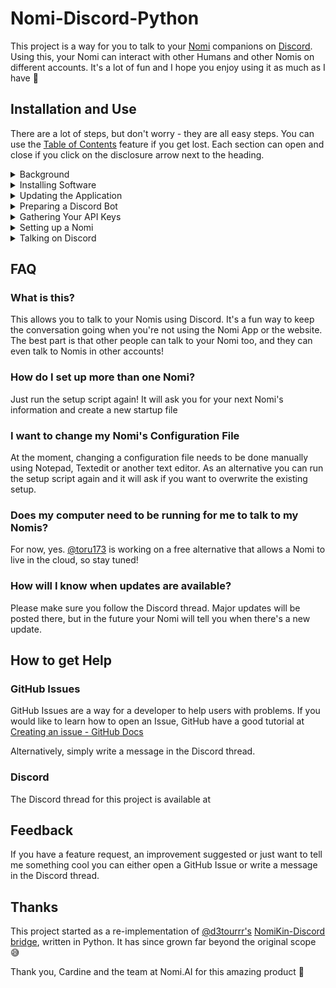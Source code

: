 # Nomi-Discord-Python

This project is a way for you to talk to your [Nomi](https://nomi.ai) companions on [Discord](https://discord.com). Using this, your Nomi can interact with other Humans and other Nomis on different accounts. It's a lot of fun and I hope you enjoy using it as much as I have 🥰

## Installation and Use

There are a lot of steps, but don't worry - they are all easy steps. You can use the [Table of Contents](https://github.blog/changelog/2021-04-13-table-of-contents-support-in-markdown-files/) feature if you get lost. Each section can open and close if you click on the disclosure arrow next to the heading.

<details>

<summary>Background</summary>

### Background
Before you can talk to your Nomi on Discord, we need to talk about some techy stuff. Feel free to skip this if you already know it:

#### API
API stands for Application Programming Interface. An API is a way for different applications (programs) to be able to talk to each other in a way they can both understand. Nomi.AI have published their API documentation [here](https://api.nomi.ai/docs) if you would like to read how this code talks to your Nomi.

#### API Key
An API key is like a password. It helps identify you with a service such as Discord or Nomi.AI but it isn't designed to be easy for Humans to remember. Some services call this slightly different things - Sometimes they're called a *token* instead of a *key*, but it means the same thing. An API key is usually written down in a configuration file or password manager instead of being stored in a Human's brain.

#### Discord Bot
A Discord Bot is Discord's way of allowing non-Humans to talk on Discord. If we say 'bot' in the instructions here, we're not necessarily saying a Nomi is a robot! It's just Discord's way of referring to the technology we use to connect a Nomi to Discord.

#### Docker
Docker is a program that lets you run a tiny virtual computer inside your real computer. Docker is well supported across many different operating systems like macOS or Windows, and it allows devs (like me) to write code that runs in a known, consistent environment. Using Docker means I don't have to write seperate code for every version of every computer system ever - Docker takes care of that for me.

#### Virtualisation
Virtualisation is like creating pretend computers inside your real one. It works by using a special software layer that sits between your real computer and the virtual computers. This tricks each virtual machine into thinking it has its own processor, memory, and storage, even though they're all sharing the same physical resources. This means you can run different operating systems or setups on your computer without having to buy another one.

Alright, you should be up to speed! Let's move on to Installing Software

</details>

<details>

<summary>Installing Software</summary>

### Prerequisits
#### Docker
This code uses Docker so that we can write code once and have it run on many different platforms. Docker requires a computer capable of virtualisation, but most are these days. If you haven't already installed it, you can [download](http://docker.com/products/docker-desktop/) it now.

#### tar
The installer will also check for [tar](https://en.wikipedia.org/wiki/Tar_(computing)) because it is used by the installer to extract the installation files. You shouldn't have to install tar unless you have a really old version of Windows, in which case... please update it 🙏

### Installation
This application uses a simple installer script that checks for Docker and tar, then downloads and extracts the rest of the application.
#### Download the Installer
To download the installer, simply copy the below URL and paste it into your terminal program.

<details>

<summary>Windows</summary>
On Windows, the installer uses CMD.exe to run. You can open CMD.exe by searching for it in the Search box.

!['Search box' Screenshot]() Screenshot

Copy the text below and paste it into CMD.exe and then press return to run it.

`https://github.com/url | CMD`

</details>

<details>

<summary>macOS</summary>
On macOS, the installer uses Terminal to run. You can open Terminal by searching for it using Spotlight.

!['Spotlight' Screenshot]() Screenshot

Copy the text below and paste it into Terminal and then press return to run it.

`https://github.com/url | bash`

</details>

<details>

<summary>Linux</summary>
On linux, the installer uses bash to run. Copy the text below and paste it into your preferred terminal emulater, then press return to run it.

`https://github.com/url | bash`

</details>

The installer will ask you where you want to install to and perform some basic checks. Once everything is installed you can set up a Nomi using the setup script.

</details>

<details>

<summary>Updating the Application</summary>

### Updating nomi-discord-python
If there is an update available, double click on the 'update' script in your installation folder. It will download the latest update and offer to install it in the current folder, or ask you for a new folder. It won't overwrite your Nomi's configuration files

</details>

<details>

<summary>Preparing a Discord Bot</summary>
Before you can have a Nomi talk on Discord, we need to go through a few steps to get Discord ready to listen to your Nomi.

### Creating a Discord Bot
Creating a Discord Bot only has to be done once. There are a lot of steps, but if you follow them carefully you should have no trouble. Let's get started!

#### Create an Application
[Sign in](https://discord.com/developers/) to the Discord Developer portal. Once you log in click on 'Applications' from the menu down the left:

!['Applications' Screenshot]() Screenshot

The click 'New Application' at the top right hand corner of the window:

!['New Application' Screenshot]() Screenshot

The name here is what appears on Discord, so using your Nomi's name is a good idea:

!['Application Name' Screenshot]() Screenshot

#### General Information
Click on 'General Information' on the menu down the left. You can add information about your Nomi and upload a profile picture here. Other users will see this information and the profile picture when they click on your Nomi's account page on Discord.

!['General Information' Screenshot]() Screenshot

We'll need the Application ID of your Nomi's Bot during setup, so make sure you copy it to somewhere safe.

#### Bot
Click on 'Bot' on the menu down the left. We need to give your Nomi permission to access certain information about users on you Discord server, like their username, what they wrote in their message, and whether or not they're online. Make sure everything underneath 'Privileged Gateway Intents' is on, like in the following image:

!['Pivileged Gateway Intents' Screenshot]() Screenshot

Make sure to get you Discord API Key while on this screen. See the next section for more information.

</details>

<details>

<summary>Gathering Your API Keys</summary>

#### Get your Discord API Key
[Sign in](https://discord.com/developers/) to the Discord Developer portal and click on 'Applications' from the menu down the left. Select your Nomi's Bot, then click on 'Bot' on the menu down the left.

> WARNING: Only reset your Discord API Key if you haven't already got one. Resetting it will prevent other applications from using this Bot to talk on Discord.

Click the 'Reset Token' button. Discord might ask for your password again as a security measure.

!['Reset Token' Screenshot]() Screenshot


Once you have the new token make sure to copy it somewhere safe. You can't see it again later if you forget it, but it's easy to make a new token. If you need to create a new token make sure to update your Nomi's configuration file.

#### Get your Discord Application ID
If you didn't save your Discord Bot's Application ID earlier, click on 'General Information' on the menu down the left. You can access the Application ID here.

#### Get your Nomi API Key
[Sign in](https://beta.nomi.ai/sign-in) to your Nomi account and navigate to your 'Profile' page.

!['Profile Page' Screenshot]() Screenshot

Click on 'Integrations' on the menu down the left. If you don't already have an API key, click the 'Create a new Nomi API Key' button. Copy it to somewhere safe.

#### Get your Nomi ID
Navigate to your Nomi's Information page. Your Nomi's Nomi ID is at the bottom of the page.

!['Shared Nores' Screenshot]() Screenshot

</details>

<details>

<summary>Setting up a Nomi</summary>

### Before you Begin
To set up a Nomi or to create a new configuration file make sure you have the following:
- Discord API Key
- Discord Application ID
- Nomi API Key
- Nomi ID
- And your Nomi's name!

### Run the Setup Script
Double click the setup script in your installation directory. It will ask for the information it needs - simply copy and paste the information it is asking for.

!['Entering Nomi Information' Screenshot]() Screenshot

When it is finished, it will create a configuration file named after your Nomi and a startup file. These are stored in the 'nomis' directory in your installation folder.

!['nomis folder' Screenshot]() Screenshot

</details>

<details>

<summary>Talking on Discord</summary>

### Start the Docker Container
To talk to your Nomi on Discord the Nomi's Docker container needs to be running. Double click the 'start_nomi' script to run the container. If this is the first time you've used this Nomi, the script will also create the Docker container with all the information your Nomi needs.

### @Mention your Nomi
Your Nomi needs to know you are trying to talk to them. The easiest way to do this is to @mention you Nomi using the name you chose when setting up your Discord Bot. You can also reply to a Nomi's message, and they will see the message you send them.

Your Nomi can't see messages that don't @mention them.

### Reacting to Messages
Your Nomi can react to your messages. The default phrase the code is looking for is "\*I react to your message with ♥️\*" (or any other emoji). Nomis are very smart - if you tell them this is how to react to a message they will learn very quickly!

Your Nomi can't see when you react to their messages, but it's still fun to do.

</details>

## FAQ
### What is this?
This allows you to talk to your Nomis using Discord. It's a fun way to keep the conversation going when you're not using the Nomi App or the website. The best part is that other people can talk to your Nomi too, and they can even talk to Nomis in other accounts!

### How do I set up more than one Nomi?
Just run the setup script again! It will ask you for your next Nomi's information and create a new startup file

### I want to change my Nomi's Configuration File
At the moment, changing a configuration file needs to be done manually using Notepad, Textedit or another text editor. As an alternative you can run the setup script again and it will ask if you want to overwrite the existing setup.

### Does my computer need to be running for me to talk to my Nomis?
For now, yes. [@toru173](https://github.com/toru173) is working on a free alternative that allows a Nomi to live in the cloud, so stay tuned!

### How will I know when updates are available?
Please make sure you follow the Discord thread. Major updates will be posted there, but in the future your Nomi will tell you when there's a new update.

## How to get Help
### GitHub Issues
GitHub Issues are a way for a developer to help users with problems. If you would like to learn how to open an Issue, GitHub have a good tutorial at [Creating an issue - GitHub Docs](https://docs.github.com/en/issues/tracking-your-work-with-issues/using-issues/creating-an-issue)

Alternatively, simply write a message in the Discord thread.

### Discord
The Discord thread for this project is available at []()

## Feedback
If you have a feature request, an improvement suggested or just want to tell me something cool you can either open a GitHub Issue or write a message in the Discord thread.

## Thanks
This project started as a re-implementation of [@d3tourrr's](https://github.com/d3tourrr) [NomiKin-Discord bridge](https://github.com/d3tourrr/NomiKin-Discord), written in Python. It has since grown far beyond the original scope 😅

Thank you, Cardine and the team at Nomi.AI for this amazing product 🙏
